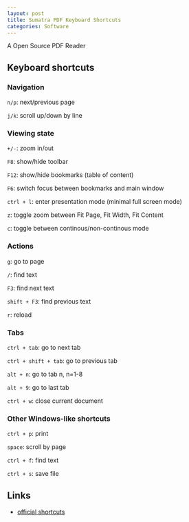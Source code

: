 ```yaml
---
layout: post
title: Sumatra PDF Keyboard Shortcuts
categories: Software
---
```


A Open Source PDF Reader

## Keyboard shortcuts

### Navigation

`n/p`: next/previous page

`j/k`: scroll up/down by line

### Viewing state

`+/-`: zoom in/out

`F8`: show/hide toolbar

`F12`: show/hide bookmarks (table of content)

`F6`: switch focus between bookmarks and main window

`ctrl + l`: enter presentation mode (minimal full screen mode)

`z`: toggle zoom between Fit Page, Fit Width, Fit Content

`c`: toggle between continous/non-continous mode

### Actions

`g`: go to page 

`/`: find text

`F3`: find next text

`shift + F3`: find previous text

`r`: reload

### Tabs

`ctrl + tab`: go to next tab

`ctrl + shift + tab`: go to previous tab

`alt + n`: go to tab n, n=1-8

`alt + 9`: go to last tab

`ctrl + w`: close current document

### Other Windows-like shortcuts

`ctrl + p`: print

`space`: scroll by page

`ctrl + f`: find text

`ctrl + s`: save file


## Links

- [official shortcuts](http://www.sumatrapdfreader.org/manual.html)
